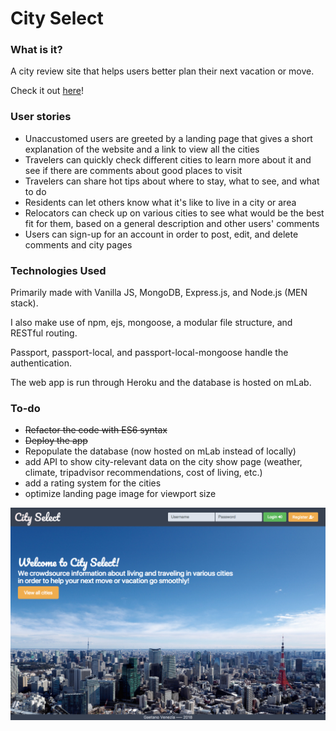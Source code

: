 # City Select

### What is it?
A city review site that helps users better plan their next vacation or move.

Check it out [here](https://city-select.herokuapp.com/)!

### User stories
- Unaccustomed users are greeted by a landing page that gives a short explanation of the website and a link to view all the cities
- Travelers can quickly check different cities to learn more about it and see if there are comments about good places to visit
- Travelers can share hot tips about where to stay, what to see, and what to do
- Residents can let others know what it's like to live in a city or area
- Relocators can check up on various cities to see what would be the best fit for them, based on a general description and other users' comments
- Users can sign-up for an account in order to post, edit, and delete comments and city pages

### Technologies Used
Primarily made with Vanilla JS, MongoDB, Express.js, and Node.js (MEN stack).

I also make use of npm, ejs, mongoose, a modular file structure, and RESTful routing.

Passport, passport-local, and passport-local-mongoose handle the authentication.

The web app is run through Heroku and the database is hosted on mLab.

### To-do
* ~~Refactor the code with ES6 syntax~~
* ~~Deploy the app~~
* Repopulate the database (now hosted on mLab instead of locally)
* add API to show city-relevant data on the city show page (weather, climate, tripadvisor recommendations, cost of living,  etc.)
* add a rating system for the cities
* optimize landing page image for viewport size

![screenshot of the landing page](https://github.com/gvenezia/myWebsite/blob/master/images/citySelect.png)
